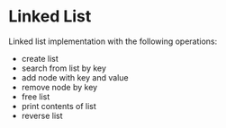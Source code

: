 # Linked List

Linked list implementation with the following operations:
* create list
* search from list by key
* add node with key and value
* remove node by key
* free list
* print contents of list
* reverse list
